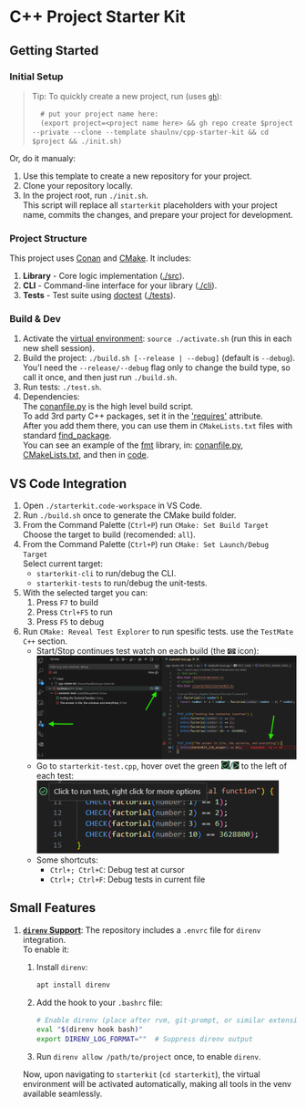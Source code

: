 # C++ Project Starter Kit

## Getting Started

### Initial Setup
>
> Tip: To quickly create a new project, run (uses [`gh`](https://cli.github.com/)):
>
> ```shell
>   # put your project name here:
>   (export project=<project name here> && gh repo create $project --private --clone --template shaulnv/cpp-starter-kit && cd $project && ./init.sh)
>   ```  
>
Or, do it manualy:

1. Use this template to create a new repository for your project.
2. Clone your repository locally.
3. In the project root, run `./init.sh`.  
   This script will replace all `starterkit` placeholders with your project name, commits the changes, and prepare your project for development.

### Project Structure

This project uses [Conan](https://conan.io/) and [CMake](https://cliutils.gitlab.io/modern-cmake/README.html). It includes:

1. **Library** - Core logic implementation ([./src](./src)).
2. **CLI** - Command-line interface for your library ([./cli](./cli)).
3. **Tests** - Test suite using [doctest](https://github.com/doctest/doctest) ([./tests](./tests)).

### Build & Dev

1. Activate the [virtual environment](https://www.youtube.com/watch?app=desktop&v=Y21OR1OPC9A): `source ./activate.sh` (run this in each new shell session).
2. Build the project: `./build.sh [--release | --debug]` (default is `--debug`).  
You'l need the `--release/--debug` flag only to change the build type, so call it once, and then just run `./build.sh`.  
3. Run tests: `./test.sh`.  
4. Dependencies:  
The [conanfile.py](./conanfile.py) is the high level build script.  
To add 3rd party C++ packages, set it in the ['requires'](https://github.com/shaulnv/cpp-starter-kit/blob/e8b60c71d5887fe0f32521f704d1a818593b6a70/conanfile.py#L22) attribute.  
After you add them there, you can use them in `CMakeLists.txt` files with standard [find_package](https://www.youtube.com/watch?v=1HjAYqcJwV8).  
You can see an example of the [fmt](https://fmt.dev/11.0/) library, in:
[conanfile.py](https://github.com/shaulnv/cpp-starter-kit/blob/e8b60c71d5887fe0f32521f704d1a818593b6a70/conanfile.py#L22),
[CMakeLists.txt](https://github.com/shaulnv/cpp-starter-kit/blob/e8b60c71d5887fe0f32521f704d1a818593b6a70/src/CMakeLists.txt#L1), and then in
[code](https://github.com/shaulnv/cpp-starter-kit/blob/9ac5e1ead17a929586de92b2938d470307120e31/cli/src/main-cli.cpp#L31).

## VS Code Integration

1. Open `./starterkit.code-workspace` in VS Code.
2. Run `./build.sh` once to generate the CMake build folder.
3. From the Command Palette (`Ctrl+P`) run `CMake: Set Build Target`  
   Choose the target to build (recomended: `all`).
4. From the Command Palette (`Ctrl+P`) run `CMake: Set Launch/Debug Target`  
   Select current target:
   - `starterkit-cli` to run/debug the CLI.
   - `starterkit-tests` to run/debug the unit-tests.  
5. With the selected target you can:
   1. Press `F7` to build
   2. Press `Ctrl+F5` to run
   3. Press `F5` to debug
6. Run `CMake: Reveal Test Explorer` to run spesific tests. use the `TestMate C++` section.  
   - Start/Stop continues test watch on each build (the ![eye icon](doc/res/vscode-tests-continues-watch-eye-icon.png) icon):  
      ![start/stop continues test watch](doc/res/vscode-tests-continues-watch.png)  
   - Go to `starterkit-test.cpp`, hover ovet the green ![Play](doc/res/vscode-test-case-v.png)/![Play](doc/res/vscode-test-case-play.png) to the left of each test:  
      ![run/debug a test case](doc/res/vscode-test-case.png)  
   - Some shortcuts:  
      - `Ctrl+; Ctrl+C`: Debug test at cursor
      - `Ctrl+; Ctrl+F`: Debug tests in current file

## Small Features

1. [**`direnv` Support**](https://direnv.net/): The repository includes a `.envrc` file for `direnv` integration.  
   To enable it:
   1. Install `direnv`:  

      ```bash
      apt install direnv
      ```

   2. Add the hook to your `.bashrc` file:  

      ```bash
      # Enable direnv (place after rvm, git-prompt, or similar extensions)
      eval "$(direnv hook bash)"  
      export DIRENV_LOG_FORMAT=""  # Suppress direnv output
      ```

   3. Run `direnv allow /path/to/project` once, to enable `direnv`.

   Now, upon navigating to `starterkit` (`cd starterkit`), the virtual environment will be activated automatically, making all tools in the venv available seamlessly.
